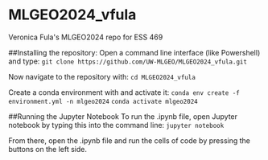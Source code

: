 # MLGEO2024_vfula
Veronica Fula's MLGEO2024 repo for ESS 469

##Installing the repository:
Open a command line interface (like Powershell) and type:
`git clone https://github.com/UW-MLGEO/MLGEO2024_vfula.git`

Now navigate to the repository with:
`cd MLGEO2024_vfula`

Create a conda environment with and activate it:
`conda env create -f environment.yml -n mlgeo2024`
`conda activate mlgeo2024`

##Running the Jupyter Notebook
To run the .ipynb file, open Jupyter notebook by typing this into the command line:
`jupyter notebook`

From there, open the .ipynb file and run the cells of code by pressing the buttons on the left side.
